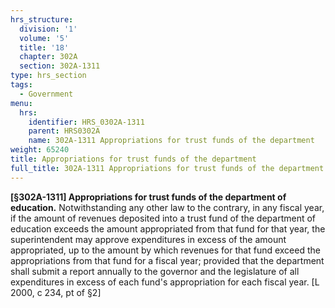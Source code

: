 ```yaml
---
hrs_structure:
  division: '1'
  volume: '5'
  title: '18'
  chapter: 302A
  section: 302A-1311
type: hrs_section
tags:
  - Government
menu:
  hrs:
    identifier: HRS_0302A-1311
    parent: HRS0302A
    name: 302A-1311 Appropriations for trust funds of the department
weight: 65240
title: Appropriations for trust funds of the department
full_title: 302A-1311 Appropriations for trust funds of the department
---
```

**[§302A-1311] Appropriations for trust funds of the department of education.** Notwithstanding any other law to the contrary, in any fiscal year, if the amount of revenues deposited into a trust fund of the department of education exceeds the amount appropriated from that fund for that year, the superintendent may approve expenditures in excess of the amount appropriated, up to the amount by which revenues for that fund exceed the appropriations from that fund for a fiscal year; provided that the department shall submit a report annually to the governor and the legislature of all expenditures in excess of each fund's appropriation for each fiscal year. [L 2000, c 234, pt of §2]